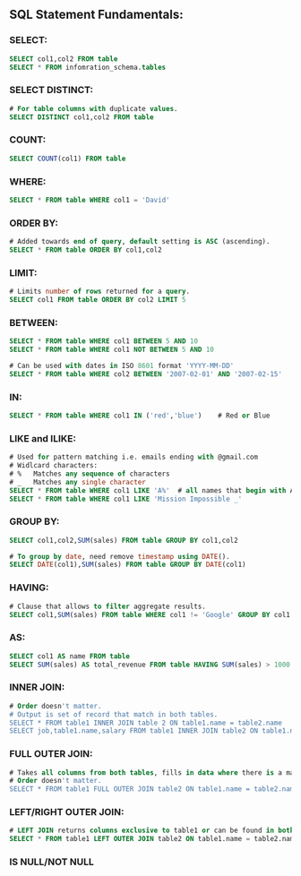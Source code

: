 ## SQL Statement Fundamentals:
### SELECT:
```sql
SELECT col1,col2 FROM table
SELECT * FROM infomration_schema.tables
```
### SELECT DISTINCT:
```sql
# For table columns with duplicate values.
SELECT DISTINCT col1,col2 FROM table
```
### COUNT:
```sql
SELECT COUNT(col1) FROM table
```
### WHERE:
```sql
SELECT * FROM table WHERE col1 = 'David'
```
### ORDER BY:
```sql
# Added towards end of query, default setting is ASC (ascending).
SELECT * FROM table ORDER BY col1,col2
```
### LIMIT:
```sql
# Limits number of rows returned for a query.
SELECT col1 FROM table ORDER BY col2 LIMIT 5
```
### BETWEEN:
```sql
SELECT * FROM table WHERE col1 BETWEEN 5 AND 10
SELECT * FROM table WHERE col1 NOT BETWEEN 5 AND 10

# Can be used with dates in ISO 8601 format 'YYYY-MM-DD'
SELECT * FROM table WHERE col2 BETWEEN '2007-02-01' AND '2007-02-15'
```
### IN:
```sql
SELECT * FROM table WHERE col1 IN ('red','blue')    # Red or Blue
```
### LIKE and ILIKE:
```sql
# Used for pattern matching i.e. emails ending with @gmail.com
# Widlcard characters: 
# %   Matches any sequence of characters
# _   Matches any single character
SELECT * FROM table WHERE col1 LIKE 'A%'  # all names that begin with A
SELECT * FROM table WHERE col1 LIKE 'Mission Impossible _'
```
### GROUP BY:
```sql
SELECT col1,col2,SUM(sales) FROM table GROUP BY col1,col2

# To group by date, need remove timestamp using DATE().
SELECT DATE(col1),SUM(sales) FROM table GROUP BY DATE(col1)
```
### HAVING:
```sql
# Clause that allows to filter aggregate results.
SELECT col1,SUM(sales) FROM table WHERE col1 != 'Google' GROUP BY col1 HAVING SUM(sales) > 1000
```
### AS:
```sql
SELECT col1 AS name FROM table
SELECT SUM(sales) AS total_revenue FROM table HAVING SUM(sales) > 1000    # agg functions need to use original name
```
### INNER JOIN:
```sql
# Order doesn't matter.
# Output is set of record that match in both tables.
SELECT * FROM table1 INNER JOIN table 2 ON table1.name = table2.name
SELECT job,table1.name,salary FROM table1 INNER JOIN table2 ON table1.name = table2.name 
```
### FULL OUTER JOIN:
```sql
# Takes all columns from both tables, fills in data where there is a match, else NULL.
# Order doesn't matter.
SELECT * FROM table1 FULL OUTER JOIN table2 ON table1.name = table2.name
```
### LEFT/RIGHT OUTER JOIN:
```sql
# LEFT JOIN returns columns exclusive to table1 or can be found in both.
SELECT * FROM table1 LEFT OUTER JOIN table2 ON table1.name = table2.name
```
### IS NULL/NOT NULL
